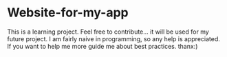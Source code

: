 # Website-for-my-app

This is a learning project. Feel free to contribute...
it will be used for my future project. I am fairly naive in programming, so any help is appreciated.
If you want to help me more guide me about best practices.
thanx:)
